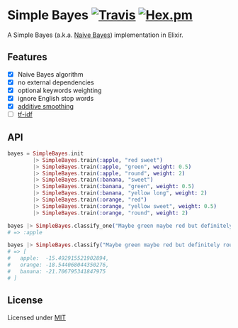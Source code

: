 # Simple Bayes [![Travis](https://img.shields.io/travis/fredwu/simple_bayes.svg?maxAge=2592000)](https://travis-ci.org/fredwu/simple_bayes) [![Hex.pm](https://img.shields.io/hexpm/v/simple_bayes.svg?maxAge=2592000)](https://hex.pm/packages/simple_bayes)

A Simple Bayes (a.k.a. [Naive Bayes](https://en.wikipedia.org/wiki/Naive_Bayes_classifier)) implementation in Elixir.

## Features

- [x] Naive Bayes algorithm
- [x] no external dependencies
- [x] optional keywords weighting
- [x] ignore English stop words
- [x] [additive smoothing](https://en.wikipedia.org/wiki/Additive_smoothing)
- [ ] [tf-idf](https://en.wikipedia.org/wiki/Tf-idf)

## API

```elixir
bayes = SimpleBayes.init
        |> SimpleBayes.train(:apple, "red sweet")
        |> SimpleBayes.train(:apple, "green", weight: 0.5)
        |> SimpleBayes.train(:apple, "round", weight: 2)
        |> SimpleBayes.train(:banana, "sweet")
        |> SimpleBayes.train(:banana, "green", weight: 0.5)
        |> SimpleBayes.train(:banana, "yellow long", weight: 2)
        |> SimpleBayes.train(:orange, "red")
        |> SimpleBayes.train(:orange, "yellow sweet", weight: 0.5)
        |> SimpleBayes.train(:orange, "round", weight: 2)

bayes |> SimpleBayes.classify_one("Maybe green maybe red but definitely round and sweet.")
# => :apple

bayes |> SimpleBayes.classify("Maybe green maybe red but definitely round and sweet.")
# => [
#   apple:  -15.492915521902894,
#   orange: -18.544068044350276,
#   banana: -21.706795341847975
# ]
```

## License

Licensed under [MIT](http://fredwu.mit-license.org/)
